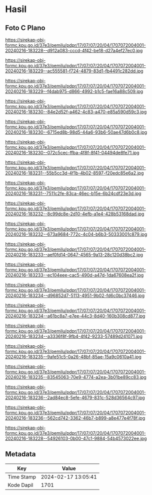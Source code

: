 # Hasil

## Foto C Plano

https://sirekap-obj-formc.kpu.go.id/37e3/pemilu/pdpr/17/07/07/20/04/1707072004001-20240216-183228--d912a083-cccd-4f42-be18-d27a4ef27ec0.jpg

https://sirekap-obj-formc.kpu.go.id/37e3/pemilu/pdpr/17/07/07/20/04/1707072004001-20240216-183229--ac555581-f724-4879-83d1-fb4491c282dd.jpg

https://sirekap-obj-formc.kpu.go.id/37e3/pemilu/pdpr/17/07/07/20/04/1707072004001-20240216-183229--f4dab975-d866-4992-b1c5-fae16a88c509.jpg

https://sirekap-obj-formc.kpu.go.id/37e3/pemilu/pdpr/17/07/07/20/04/1707072004001-20240216-183230--84e2d52f-a462-4c83-a470-e85a590d59c3.jpg

https://sirekap-obj-formc.kpu.go.id/37e3/pemilu/pdpr/17/07/07/20/04/1707072004001-20240216-183230--6715ed8b-98d5-44a6-93b6-50ae47d6b0c8.jpg

https://sirekap-obj-formc.kpu.go.id/37e3/pemilu/pdpr/17/07/07/20/04/1707072004001-20240216-183230--072c5cec-ffba-4f8f-8f41-04494de8fe71.jpg

https://sirekap-obj-formc.kpu.go.id/37e3/pemilu/pdpr/17/07/07/20/04/1707072004001-20240216-183231--55b5cc3d-4f1b-4b02-8597-f20edc85e6a2.jpg

https://sirekap-obj-formc.kpu.go.id/37e3/pemilu/pdpr/17/07/07/20/04/1707072004001-20240216-183231--7511c2fe-83ca-46ec-b15e-6b24cdf23e3d.jpg

https://sirekap-obj-formc.kpu.go.id/37e3/pemilu/pdpr/17/07/07/20/04/1707072004001-20240216-183232--8c99dc8e-2d10-4efb-a1e4-428b53168dad.jpg

https://sirekap-obj-formc.kpu.go.id/37e3/pemilu/pdpr/17/07/07/20/04/1707072004001-20240216-183232--673a9684-772c-4c04-b6b3-50333001c879.jpg

https://sirekap-obj-formc.kpu.go.id/37e3/pemilu/pdpr/17/07/07/20/04/1707072004001-20240216-183233--aef0fd14-0647-4565-9a13-28c120d38bc2.jpg

https://sirekap-obj-formc.kpu.go.id/37e3/pemilu/pdpr/17/07/07/20/04/1707072004001-20240216-183233--ec104eee-cac5-490d-a47d-1da67608ea2f.jpg

https://sirekap-obj-formc.kpu.go.id/37e3/pemilu/pdpr/17/07/07/20/04/1707072004001-20240216-183234--d96852d7-5113-4951-9b02-fd6c0bc37446.jpg

https://sirekap-obj-formc.kpu.go.id/37e3/pemilu/pdpr/17/07/07/20/04/1707072004001-20240216-183234--a61bc8a7-e7ee-44c3-8d40-160b308cd877.jpg

https://sirekap-obj-formc.kpu.go.id/37e3/pemilu/pdpr/17/07/07/20/04/1707072004001-20240216-183234--a3336f8f-9fb4-4f42-9233-57489d241071.jpg

https://sirekap-obj-formc.kpu.go.id/37e3/pemilu/pdpr/17/07/07/20/04/1707072004001-20240216-183235--9afe51c5-0a26-48bf-85ae-15a9c0610a41.jpg

https://sirekap-obj-formc.kpu.go.id/37e3/pemilu/pdpr/17/07/07/20/04/1707072004001-20240216-183235--83545063-70e9-4774-a2ea-3b01be89cc83.jpg

https://sirekap-obj-formc.kpu.go.id/37e3/pemilu/pdpr/17/07/07/20/04/1707072004001-20240216-183236--2ad84ec8-5efe-4679-831c-528d36564c97.jpg

https://sirekap-obj-formc.kpu.go.id/37e3/pemilu/pdpr/17/07/07/20/04/1707072004001-20240216-183236--562cd742-3362-46b7-b899-a8e477e4f78f.jpg

https://sirekap-obj-formc.kpu.go.id/37e3/pemilu/pdpr/17/07/07/20/04/1707072004001-20240216-183228--54926103-0b00-47c1-9884-54b4573022ee.jpg


## Metadata

| Key        | Value               |
| ---------- | ------------------- |
| Time Stamp | 2024-02-17 13:05:41 |
| Kode Dapil | 1701                |



